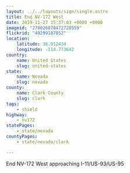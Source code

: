 ```yaml
---
layout: ../../layouts/sign/single.astro
title: End NV-172 West
date: 2019-11-27 15:37:03 +0000 +0000
imageid: "278026070472720559"
flickrid: "49299187852"
location:
    latitude: 36.012434
    longitude: -114.773642
country:
    name: United States
    slug: united-states
state:
    name: Nevada
    slug: nevada
county:
    name: Clark County
    slug: clark
tags:
    - shield
highway:
    - nv172
statePages:
    - state/nevada
countyPages:
    - state/nevada/clark

---
```

End NV-172 West approaching I-11/US-93/US-95